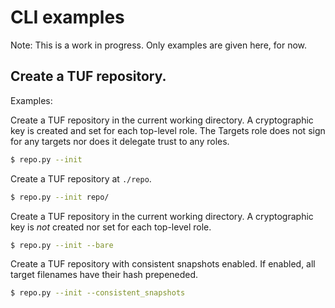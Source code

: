 # CLI examples #

Note: This is a work in progress.  Only examples are given here, for now.

## Create a TUF repository.

Examples:

Create a TUF repository in the current working directory.  A cryptographic key
is created and set for each top-level role.  The Targets role does not sign for
any targets nor does it delegate trust to any roles.

```Bash
$ repo.py --init
```

Create a TUF repository at `./repo`.
```Bash
$ repo.py --init repo/
```

Create a TUF repository in the current working directory.  A cryptographic key
is *not* created nor set for each top-level role.
```Bash
$ repo.py --init --bare
```

Create a TUF repository with consistent snapshots enabled.  If enabled, all
target filenames have their hash prepeneded.
```Bash
$ repo.py --init --consistent_snapshots
```
